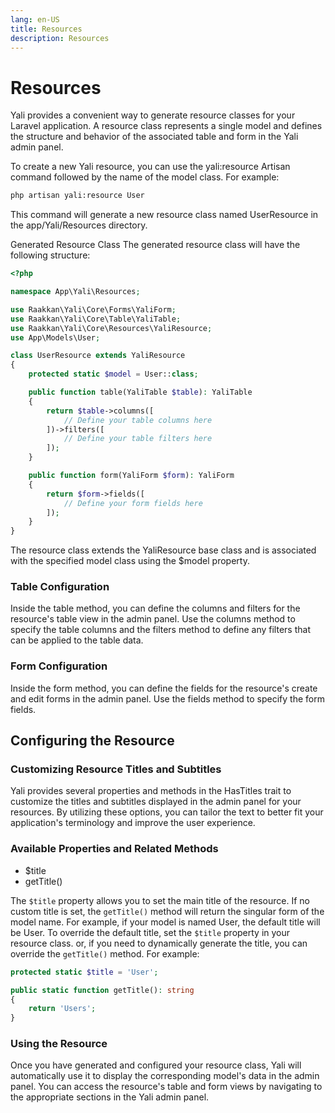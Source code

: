 ```yaml
---
lang: en-US
title: Resources
description: Resources
---
```


# Resources
Yali provides a convenient way to generate resource classes for your Laravel application. A resource class represents a single model and defines the structure and behavior of the associated table and form in the Yali admin panel.

To create a new Yali resource, you can use the yali:resource Artisan command followed by the name of the model class. For example:

```bash
php artisan yali:resource User
```

This command will generate a new resource class named UserResource in the app/Yali/Resources directory.

Generated Resource Class
The generated resource class will have the following structure:

```php
<?php

namespace App\Yali\Resources;

use Raakkan\Yali\Core\Forms\YaliForm;
use Raakkan\Yali\Core\Table\YaliTable;
use Raakkan\Yali\Core\Resources\YaliResource;
use App\Models\User;

class UserResource extends YaliResource
{
    protected static $model = User::class;

    public function table(YaliTable $table): YaliTable
    {
        return $table->columns([
            // Define your table columns here
        ])->filters([
            // Define your table filters here
        ]);
    }

    public function form(YaliForm $form): YaliForm
    {
        return $form->fields([
            // Define your form fields here
        ]);
    }
}
```

The resource class extends the YaliResource base class and is associated with the specified model class using the $model property.

### Table Configuration
Inside the table method, you can define the columns and filters for the resource's table view in the admin panel. Use the columns method to specify the table columns and the filters method to define any filters that can be applied to the table data.

### Form Configuration
Inside the form method, you can define the fields for the resource's create and edit forms in the admin panel. Use the fields method to specify the form fields.

## Configuring the Resource

### Customizing Resource Titles and Subtitles
Yali provides several properties and methods in the HasTitles trait to customize the titles and subtitles displayed in the admin panel for your resources. By utilizing these options, you can tailor the text to better fit your application's terminology and improve the user experience.

### Available Properties and Related Methods
 * $title
 * getTitle()

The `$title` property allows you to set the main title of the resource. If no custom title is set, the `getTitle()` method will return the singular form of the model name. For example, if your model is named User, the default title will be User. To override the default title, set the `$title` property in your resource class. or, if you need to dynamically generate the title, you can override the `getTitle()` method. For example:

```php
protected static $title = 'User';

public static function getTitle(): string
{
    return 'Users';
}
```

### Using the Resource
Once you have generated and configured your resource class, Yali will automatically use it to display the corresponding model's data in the admin panel. You can access the resource's table and form views by navigating to the appropriate sections in the Yali admin panel.